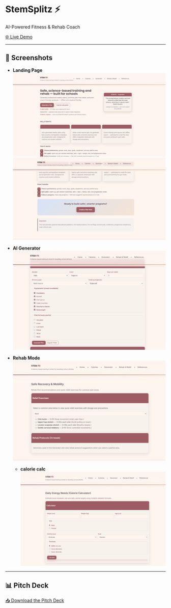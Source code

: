 # StemSplitz ⚡
AI-Powered Fitness & Rehab Coach

[🌐 Live Demo](https://stemsplitzzz.netlify.app/)  

---

## 📸 Screenshots

- **Landing Page**  
  ![Landing Page](public/screenshots/stemsplitz.png)
   ![Landing Page](public/screenshots/stemsplitz6.png)

- **AI Generator**  
  ![AI Generator](public/screenshots/stemsplitz3.png )

- **Rehab Mode**  
  ![Rehab Page](public/screenshots/stemsplitz4.png)

  - **calorie calc**  
  ![calorie calc](public/screenshots/stemsplitz2.png)


---

## 📊 Pitch Deck
[📥 Download the Pitch Deck](public/pitch_deck.pdf/stemsplitzpitch.pdf)

